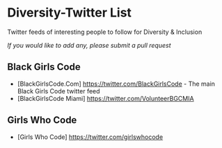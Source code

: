 # Diversity-Twitter List

Twitter feeds of interesting people to follow for Diversity & Inclusion

_If you would like to add any, please submit a pull request_

## Black Girls Code
* [BlackGirlsCode.Com] https://twitter.com/BlackGirlsCode - The main Black Girls Code twitter feed
* [BlackGirlsCode Miami] ‏https://twitter.com/VolunteerBGCMIA  

## Girls Who Code
* [Girls Who Code] ‏https://twitter.com/girlswhocode
